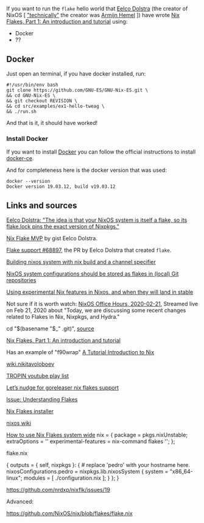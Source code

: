 #

If you want to run the `flake` hello world that [Eelco Dolstra](https://edolstra.github.io/) 
(the creator of NixOS [ ["technically"](https://www.youtube.com/embed/fsgYVi2PQr0?start=102&end=127&version=3) the 
creator was [Armijn Hemel](https://github.com/armijnhemel/) ]) have wrote 
[Nix Flakes, Part 1: An introduction and tutorial](https://www.tweag.io/blog/2020-05-25-flakes/) using:
- Docker
- ??

## Docker

Just open an terminal, if you have docker installed, run:

```
#!/usr/bin/env bash
git clone https://github.com/GNU-ES/GNU-Nix-ES.git \
&& cd GNU-Nix-ES \
&& git checkout REVISION \
&& cd src/examples/ex1-hello-tweag \
&& ./run.sh
```

And that is it, it should have worked!


### Install Docker

If you want to install [Docker](https://www.docker.com/) you can follow the official instructions to install [docker-ce](https://docs.docker.com/engine/install/).

And for completeness here is the docker version that was used:
```
docker --version
Docker version 19.03.12, build v19.03.12
```

## Links and sources


[Eelco Dolstra: "The idea is that your NixOS system is itself a flake, so its flake.lock pins the exact version of Nixpkgs."](https://github.com/nixos/rfcs/pull/49#issuecomment-511756456)

[Nix Flake MVP](https://gist.github.com/edolstra/40da6e3a4d4ee8fd019395365e0772e7#nixos-system-configuration) by gist Eelco Dolstra.

[Flake support #68897](https://github.com/NixOS/nixpkgs/pull/68897), the PR by Eelco Dolstra that created `flake`.

[Building nixos system with nix build and a channel specifier](https://discourse.nixos.org/t/building-nixos-system-with-nix-build-and-a-channel-specifier/4747/2)

[NixOS system configurations should be stored as flakes in (local) Git repositories](https://gist.github.com/edolstra/40da6e3a4d4ee8fd019395365e0772e7#nixos-system-configuration)

[Using experimental Nix features in Nixos, and when they will land in stable](https://discourse.nixos.org/t/using-experimental-nix-features-in-nixos-and-when-they-will-land-in-stable/7401)

Not sure if it is worth watch:
[NixOS Office Hours, 2020-02-21](https://youtu.be/FKpeI8U8-AE?t=155), Streamed live on Feb 21, 2020 about "Today, we are discussing some recent changes related to Flakes in Nix, Nixpkgs, and Hydra."

cd "$(basename "$_" .git)", [source](https://stackoverflow.com/a/59392290)

[Nix Flakes, Part 1: An introduction and tutorial](https://www.tweag.io/blog/2020-05-25-flakes/)


Has an example of "f90wrap" 
[A Tutorial Introduction to Nix](https://www.reddit.com/r/NixOS/comments/icyekr/a_tutorial_introduction_to_nix_rohit_goswami/g299qzk/)


[wiki.nikitavoloboev](https://wiki.nikitavoloboev.xyz/package-managers/nix)


[TROPIN youtube play list](https://www.youtube.com/watch?v=1ZV_47O9_Z8&list=PLZmotIJq3yOJab8-of7gMYrXkZyAjWPOw)



[Let’s nudge for goreleaser nix flakes support](https://discourse.nixos.org/t/lets-nudge-for-goreleaser-nix-flakes-support/8186/7)

[Issue: Understanding Flakes](https://github.com/nrdxp/nixflk/issues/19)

[Nix Flakes installer](https://github.com/numtide/nix-flakes-installer)


[nixos wiki](https://nixos.wiki/wiki/Flakes)


[How to use Nix Flakes system wide](https://gist.github.com/suhr/4bb1f8434d0622588b23f9fe13e79973)
   nix = {
    package = pkgs.nixUnstable;
    extraOptions = ''
      experimental-features = nix-command flakes
    '';
   };


flake.nix

{
  outputs = { self, nixpkgs }: {
     # replace 'pedro' with your hostname here.
     nixosConfigurations.pedro = nixpkgs.lib.nixosSystem {
       system = "x86_64-linux";
       modules = [ ./configuration.nix ];
     }
  };
}


https://github.com/nrdxp/nixflk/issues/19


Advanced:

https://github.com/NixOS/nix/blob/flakes/flake.nix

